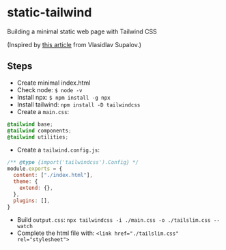 # static-tailwind

Building a minimal static web page with Tailwind CSS

(Inspired by [this article](https://vsupalov.com/tailwind-with-static-site/) from Vlasidlav Supalov.)

## Steps

- Create minimal index.html
- Check node: `$ node -v`
- Install npx: `$ npm install -g npx`
- Install tailwind: `npm install -D tailwindcss`
- Create a `main.css`:
```css
@tailwind base;
@tailwind components;
@tailwind utilities;
```
- Create a `tailwind.config.js`:
```js
/** @type {import('tailwindcss').Config} */
module.exports = {
  content: ["./index.html"],
  theme: {
    extend: {},
  },
  plugins: [],
}
```
- Build `output.css`: `npx tailwindcss -i ./main.css -o ./tailslim.css --watch`
- Complete the html file with: `<link href="./tailslim.css" rel="stylesheet">`


